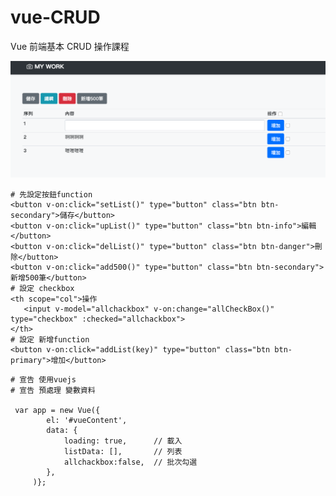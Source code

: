 # vue-CRUD
Vue 前端基本 CRUD 操作課程

![image](https://github.com/ye0205414225/vue-CRUD/blob/master/%E8%9E%A2%E5%B9%95%E5%BF%AB%E7%85%A7%202019-01-02%20%E4%B8%8A%E5%8D%889.51.22.png)
``` 
# 先設定按鈕function
<button v-on:click="setList()" type="button" class="btn btn-secondary">儲存</button>
<button v-on:click="upList()" type="button" class="btn btn-info">編輯</button>
<button v-on:click="delList()" type="button" class="btn btn-danger">刪除</button>
<button v-on:click="add500()" type="button" class="btn btn-secondary">新增500筆</button>
# 設定 checkbox
<th scope="col">操作
   <input v-model="allchackbox" v-on:change="allCheckBox()" type="checkbox" :checked="allchackbox">
</th>
# 設定 新增function
<button v-on:click="addList(key)" type="button" class="btn btn-primary">增加</button>
```
``` 
# 宣告 使用vuejs
# 宣告 預處理 變數資料

 var app = new Vue({
        el: '#vueContent',
        data: {
            loading: true,      // 載入
            listData: [],       // 列表
            allchackbox:false,  // 批次勾選
        },
     )};
```
